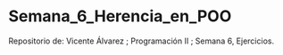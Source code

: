 # Semana_6_Herencia_en_POO
Repositorio de: Vicente Álvarez ; Programación II ; Semana 6, Ejercicios. 

